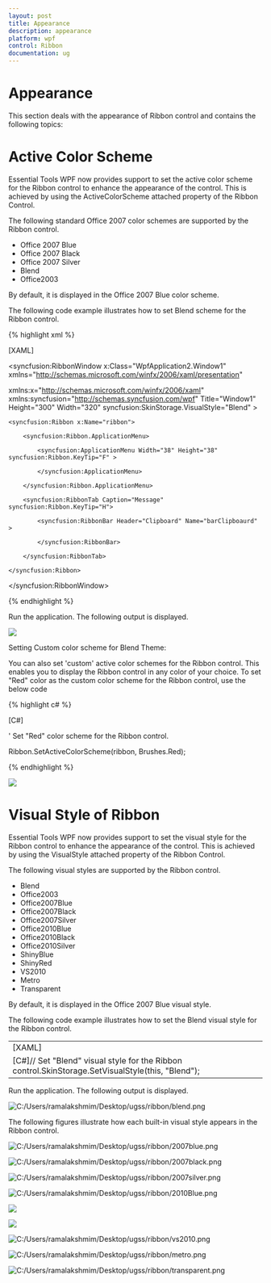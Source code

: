 ```yaml
---
layout: post
title: Appearance
description: appearance
platform: wpf
control: Ribbon
documentation: ug
---
```


# Appearance

This section deals with the appearance of Ribbon control and contains the following topics:

# Active Color Scheme

Essential Tools WPF now provides support to set the active color scheme for the Ribbon control to enhance the appearance of the control. This is achieved by using the ActiveColorScheme attached property of the Ribbon Control.

The following standard Office 2007 color schemes are supported by the Ribbon control.

* Office 2007 Blue
* Office 2007 Black
* Office 2007 Silver
* Blend
* Office2003



By default, it is displayed in the Office 2007 Blue color scheme.

The following code example illustrates how to set Blend scheme for the Ribbon control.

{% highlight xml %}

   [XAML]



<syncfusion:RibbonWindow x:Class="WpfApplication2.Window1" xmlns="http://schemas.microsoft.com/winfx/2006/xaml/presentation"

xmlns:x="http://schemas.microsoft.com/winfx/2006/xaml" xmlns:syncfusion="http://schemas.syncfusion.com/wpf" Title="Window1" Height="300" Width="320"  syncfusion:SkinStorage.VisualStyle="Blend" >

    <syncfusion:Ribbon x:Name="ribbon">

        <syncfusion:Ribbon.ApplicationMenu>

            <syncfusion:ApplicationMenu Width="38" Height="38" syncfusion:Ribbon.KeyTip="F" >

            </syncfusion:ApplicationMenu>

        </syncfusion:Ribbon.ApplicationMenu>

        <syncfusion:RibbonTab Caption="Message" syncfusion:Ribbon.KeyTip="H">

            <syncfusion:RibbonBar Header="Clipboard" Name="barClipboaurd" >

            </syncfusion:RibbonBar>

        </syncfusion:RibbonTab>

    </syncfusion:Ribbon>

</syncfusion:RibbonWindow>

 {% endhighlight %}





Run the application. The following output is displayed.



![](Appearance_images/Appearance_img1.jpeg)




Setting Custom color scheme for Blend Theme:

You can also set 'custom' active color schemes for the Ribbon control. This enables you to display the Ribbon control in any color of your choice. To set "Red" color as the custom color scheme for the Ribbon control, use the below code

{% highlight c# %}
 
  [C#]



' Set "Red" color scheme for the Ribbon control.

Ribbon.SetActiveColorScheme(ribbon, Brushes.Red);

 {% endhighlight %}





![](Appearance_images/Appearance_img2.jpeg)




# Visual Style of Ribbon

Essential Tools WPF now provides support to set the visual style for the Ribbon control to enhance the appearance of the control. This is achieved by using the VisualStyle attached property of the Ribbon Control.

The following visual styles are supported by the Ribbon control.

* Blend
* Office2003
* Office2007Blue
* Office2007Black
* Office2007Silver
* Office2010Blue
* Office2010Black
* Office2010Silver
* ShinyBlue
* ShinyRed
* VS2010
* Metro
* Transparent



By default, it is displayed in the Office 2007 Blue visual style.

The following code example illustrates how to set the Blend visual style for the Ribbon control.



<table>
<tr>
<td>
[XAML]<syncfusion:RibbonWindow x:Class="EssentialRibbonApplication.RibbonWindow1"  xmlns="http://schemas.microsoft.com/winfx/2006/xaml/presentation" xmlns:x="http://schemas.microsoft.com/winfx/2006/xaml"                         xmlns:syncfusion="http://schemas.syncfusion.com/wpf"                          Title="Window1" Height="300" Width="320" Loaded="RibbonWindow_Loaded"  syncfusion:SkinStorage.VisualStyle="Blend">    <syncfusion:Ribbon x:Name="ribbon" Loaded="ribbon_Loaded" >        <syncfusion:Ribbon.ApplicationMenu>            <syncfusion:ApplicationMenu Width="38" Height="38" syncfusion:Ribbon.KeyTip="F" >            </syncfusion:ApplicationMenu>        </syncfusion:Ribbon.ApplicationMenu>        <syncfusion:RibbonTab Caption="Message"  syncfusion:Ribbon.KeyTip="H" IsChecked="True">            <syncfusion:RibbonBar Header="Clipboard" Name="barClipboaurd" >            </syncfusion:RibbonBar>        </syncfusion:RibbonTab>    </syncfusion:Ribbon></syncfusion:RibbonWindow></td></tr>
<tr>
<td>
[C#]// Set "Blend" visual style for the Ribbon control.SkinStorage.SetVisualStyle(this, "Blend");</td></tr>
</table>


Run the application. The following output is displayed.



![C:/Users/ramalakshmim/Desktop/ugss/ribbon/blend.png](Appearance_images/Appearance_img3.png)




The following figures illustrate how each built-in visual style appears in the Ribbon control.



![C:/Users/ramalakshmim/Desktop/ugss/ribbon/2007blue.png](Appearance_images/Appearance_img4.png)




![C:/Users/ramalakshmim/Desktop/ugss/ribbon/2007black.png](Appearance_images/Appearance_img5.png)




![C:/Users/ramalakshmim/Desktop/ugss/ribbon/2007silver.png](Appearance_images/Appearance_img6.png)




![C:/Users/ramalakshmim/Desktop/ugss/ribbon/2010Blue.png](Appearance_images/Appearance_img7.png)




![](Appearance_images/Appearance_img8.png)




![](Appearance_images/Appearance_img9.png)




![C:/Users/ramalakshmim/Desktop/ugss/ribbon/vs2010.png](Appearance_images/Appearance_img10.png)




![C:/Users/ramalakshmim/Desktop/ugss/ribbon/metro.png](Appearance_images/Appearance_img11.png)




![C:/Users/ramalakshmim/Desktop/ugss/ribbon/transparent.png](Appearance_images/Appearance_img12.png)




